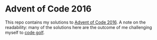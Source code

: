 Advent of Code 2016
===================

This repo contains my solutions to [Advent of Code 2016](http://adventofcode.com/2016).
A note on the readability: many of the solutions here are the outcome of me challenging
myself to [code golf](https://en.wikipedia.org/wiki/Code_golf).


